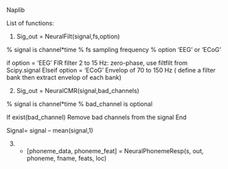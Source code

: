Naplib

List of functions: 

1. Sig_out = NeuralFilt(signal,fs,option)

% signal is channel*time
% fs sampling frequency
% option ‘EEG’ or ‘ECoG’

if option = ‘EEG’ 
FIR filter 2 to 15 Hz: zero-phase, use filtfilt from Scipy.signal 
	Elseif option = ‘ECoG’
Envelop of 70 to 150 Hz ( define a filter bank then extract envelop of each bank)

2. Sig_out = NeuralCMR(signal,bad_channels)

% signal is channel*time
% bad_channel is optional

If exist(bad_channel)
	Remove bad channels from the signal
End

Signal= signal – mean(signal,1)


3. -	[phoneme_data, phoneme_feat] = NeuralPhonemeResp(s, out, phoneme, fname, feats, loc)
